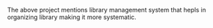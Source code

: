 The above project mentions library management system that hepls in organizing library making it more systematic. 
